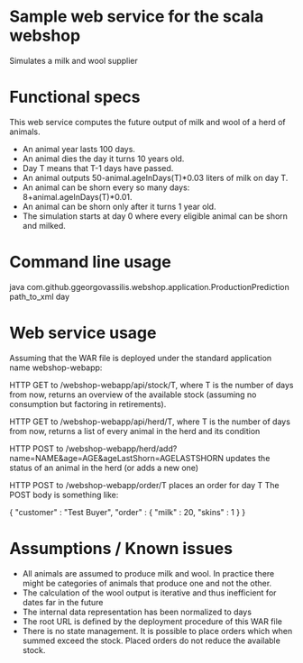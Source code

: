 # Sample web service for the scala webshop

Simulates a milk and wool supplier

# Functional specs

This web service computes the future output of milk and wool of a herd of animals. 
- An animal year lasts 100 days.
- An animal dies the day it turns 10 years old. 
- Day T means that T-1 days have passed.
- An animal outputs 50-animal.ageInDays(T)*0.03 liters of milk on day T.
- An animal can be shorn every so many days: 8+animal.ageInDays(T)*0.01.
- An animal can be shorn only after it turns 1 year old.
- The simulation starts at day 0 where every eligible animal can be shorn and milked.

# Command line usage

java com.github.ggeorgovassilis.webshop.application.ProductionPrediction path_to_xml day

# Web service usage

Assuming that the WAR file is deployed under the standard application name webshop-webapp:

HTTP GET to /webshop-webapp/api/stock/T, where T is the number of days from now, returns an overview
of the available stock (assuming no consumption but factoring in retirements).

HTTP GET to /webshop-webapp/api/herd/T, where T is the number of days from now, returns a list
of every animal in the herd and its condition

HTTP POST to /webshop-webapp/herd/add?name=NAME&age=AGE&ageLastShorn=AGELASTSHORN updates the status
of an animal in the herd (or adds a new one)

HTTP POST to /webshop-webapp/order/T places an order for day T
The POST body is something like:

{
	"customer" : "Test Buyer",
	"order" : {
		"milk" : 20,
		"skins" : 1
	}
}


# Assumptions / Known issues
- All animals are assumed to produce milk and wool. In practice there might be categories of animals that produce one and not the other.
- The calculation of the wool output is iterative and thus inefficient for dates far in the future
- The internal data representation has been normalized to days
- The root URL is defined by the deployment procedure of this WAR file
- There is no state management. It is possible to place orders which when summed exceed the stock. Placed orders do not
  reduce the available stock.